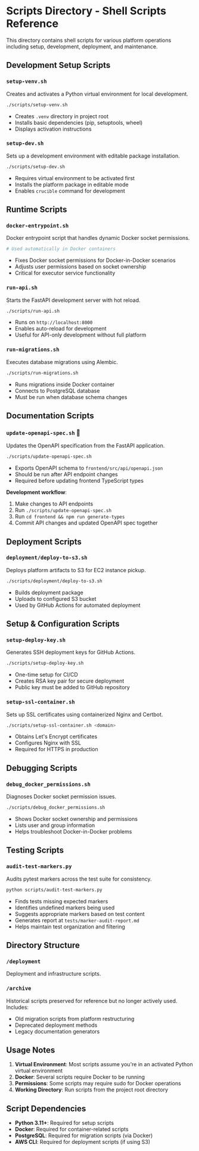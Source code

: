 # Scripts Directory - Shell Scripts Reference

This directory contains shell scripts for various platform operations including setup, development, deployment, and maintenance.

## Development Setup Scripts

### `setup-venv.sh`
Creates and activates a Python virtual environment for local development.
```bash
./scripts/setup-venv.sh
```
- Creates `.venv` directory in project root
- Installs basic dependencies (pip, setuptools, wheel)
- Displays activation instructions

### `setup-dev.sh`
Sets up a development environment with editable package installation.
```bash
./scripts/setup-dev.sh
```
- Requires virtual environment to be activated first
- Installs the platform package in editable mode
- Enables `crucible` command for development

## Runtime Scripts

### `docker-entrypoint.sh`
Docker entrypoint script that handles dynamic Docker socket permissions.
```bash
# Used automatically in Docker containers
```
- Fixes Docker socket permissions for Docker-in-Docker scenarios
- Adjusts user permissions based on socket ownership
- Critical for executor service functionality

### `run-api.sh`
Starts the FastAPI development server with hot reload.
```bash
./scripts/run-api.sh
```
- Runs on `http://localhost:8000`
- Enables auto-reload for development
- Useful for API-only development without full platform

### `run-migrations.sh`
Executes database migrations using Alembic.
```bash
./scripts/run-migrations.sh
```
- Runs migrations inside Docker container
- Connects to PostgreSQL database
- Must be run when database schema changes

## Documentation Scripts

### `update-openapi-spec.sh` 🔄
Updates the OpenAPI specification from the FastAPI application.
```bash
./scripts/update-openapi-spec.sh
```
- Exports OpenAPI schema to `frontend/src/api/openapi.json`
- Should be run after API endpoint changes
- Required before updating frontend TypeScript types

**Development workflow**:
1. Make changes to API endpoints
2. Run `./scripts/update-openapi-spec.sh`
3. Run `cd frontend && npm run generate-types`
4. Commit API changes and updated OpenAPI spec together

## Deployment Scripts

### `deployment/deploy-to-s3.sh`
Deploys platform artifacts to S3 for EC2 instance pickup.
```bash
./scripts/deployment/deploy-to-s3.sh
```
- Builds deployment package
- Uploads to configured S3 bucket
- Used by GitHub Actions for automated deployment

## Setup & Configuration Scripts

### `setup-deploy-key.sh`
Generates SSH deployment keys for GitHub Actions.
```bash
./scripts/setup-deploy-key.sh
```
- One-time setup for CI/CD
- Creates RSA key pair for secure deployment
- Public key must be added to GitHub repository

### `setup-ssl-container.sh`
Sets up SSL certificates using containerized Nginx and Certbot.
```bash
./scripts/setup-ssl-container.sh <domain>
```
- Obtains Let's Encrypt certificates
- Configures Nginx with SSL
- Required for HTTPS in production

## Debugging Scripts

### `debug_docker_permissions.sh`
Diagnoses Docker socket permission issues.
```bash
./scripts/debug_docker_permissions.sh
```
- Shows Docker socket ownership and permissions
- Lists user and group information
- Helps troubleshoot Docker-in-Docker problems

## Testing Scripts

### `audit-test-markers.py`
Audits pytest markers across the test suite for consistency.
```bash
python scripts/audit-test-markers.py
```
- Finds tests missing expected markers
- Identifies undefined markers being used
- Suggests appropriate markers based on test content
- Generates report at `tests/marker-audit-report.md`
- Helps maintain test organization and filtering

## Directory Structure

### `/deployment`
Deployment and infrastructure scripts.

### `/archive`
Historical scripts preserved for reference but no longer actively used. Includes:
- Old migration scripts from platform restructuring
- Deprecated deployment methods
- Legacy documentation generators

## Usage Notes

1. **Virtual Environment**: Most scripts assume you're in an activated Python virtual environment
2. **Docker**: Several scripts require Docker to be running
3. **Permissions**: Some scripts may require sudo for Docker operations
4. **Working Directory**: Run scripts from the project root directory

## Script Dependencies

- **Python 3.11+**: Required for setup scripts
- **Docker**: Required for container-related scripts
- **PostgreSQL**: Required for migration scripts (via Docker)
- **AWS CLI**: Required for deployment scripts (if using S3)
